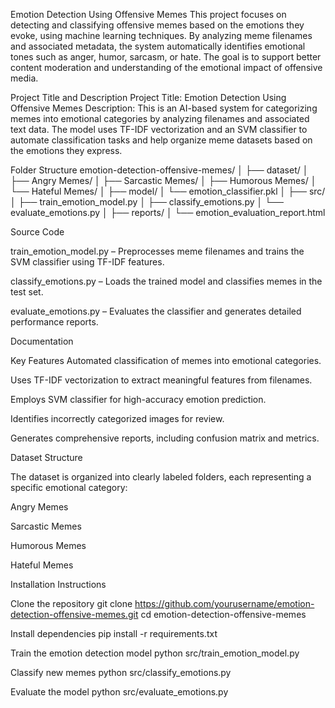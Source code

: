 Emotion Detection Using Offensive Memes
This project focuses on detecting and classifying offensive memes based on the emotions they evoke, using machine learning techniques. By analyzing meme filenames and associated metadata, the system automatically identifies emotional tones such as anger, humor, sarcasm, or hate. The goal is to support better content moderation and understanding of the emotional impact of offensive media.

Project Title and Description
Project Title: Emotion Detection Using Offensive Memes
Description: This is an AI-based system for categorizing memes into emotional categories by analyzing filenames and associated text data. The model uses TF-IDF vectorization and an SVM classifier to automate classification tasks and help organize meme datasets based on the emotions they express.

Folder Structure
emotion-detection-offensive-memes/
│
├── dataset/
│   ├── Angry Memes/
│   ├── Sarcastic Memes/
│   ├── Humorous Memes/
│   └── Hateful Memes/
│
├── model/
│   └── emotion_classifier.pkl
│
├── src/
│   ├── train_emotion_model.py
│   ├── classify_emotions.py
│   └── evaluate_emotions.py
│
├── reports/
│   └── emotion_evaluation_report.html

Source Code

train_emotion_model.py – Preprocesses meme filenames and trains the SVM classifier using TF-IDF features.

classify_emotions.py – Loads the trained model and classifies memes in the test set.

evaluate_emotions.py – Evaluates the classifier and generates detailed performance reports.

Documentation

Key Features
Automated classification of memes into emotional categories.

Uses TF-IDF vectorization to extract meaningful features from filenames.

Employs SVM classifier for high-accuracy emotion prediction.

Identifies incorrectly categorized images for review.

Generates comprehensive reports, including confusion matrix and metrics.

Dataset Structure

The dataset is organized into clearly labeled folders, each representing a specific emotional category:

Angry Memes

Sarcastic Memes

Humorous Memes

Hateful Memes

Installation Instructions

Clone the repository
git clone https://github.com/yourusername/emotion-detection-offensive-memes.git
cd emotion-detection-offensive-memes

Install dependencies
pip install -r requirements.txt

Train the emotion detection model
python src/train_emotion_model.py

Classify new memes
python src/classify_emotions.py

Evaluate the model
python src/evaluate_emotions.py



